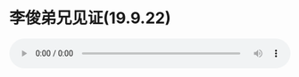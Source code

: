 # 李俊弟兄见证(19.9.22)

<audio style="width: 100%;" preload="false" controls controlslist="nodownload"><source src="//file.simai.life/audio/mp3/old/27653.mp3" type="audio/mpeg">Your browser does not support the audio element.</audio>


